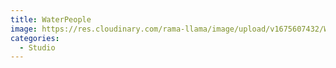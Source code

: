 ```yaml
---
title: WaterPeople
image: https://res.cloudinary.com/rama-llama/image/upload/v1675607432/Water_Skirt_y9qgop.jpg
categories:
  - Studio
---
```

